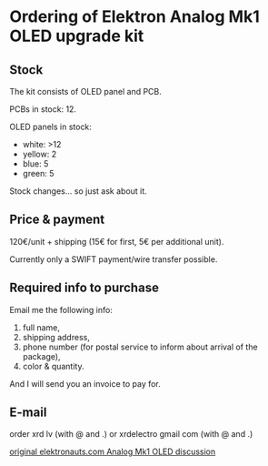 # Ordering of Elektron Analog Mk1 OLED upgrade kit

## Stock
The kit consists of OLED panel and PCB.

PCBs in stock: 12.

OLED panels in stock:
+ white: >12
+ yellow: 2
+ blue: 5
+ green: 5

Stock changes... so just ask about it.

## Price & payment
120€/unit + shipping (15€ for first, 5€ per additional unit). 

Currently only a SWIFT payment/wire transfer possible.

## Required info to purchase

Email me the following info:
1. full name,
2. shipping address,
3. phone number (for postal service to inform about arrival of the package),
4. color & quantity.

And I will send you an invoice to pay for.

## E-mail
order xrd lv (with @ and .)
or
xrdelectro gmail com (with @ and .)

[original elektronauts.com Analog Mk1 OLED discussion](https://www.elektronauts.com/t/oled-display-for-elektron-mk1-analog-devices-four-heat-keys-rytm/207919)
